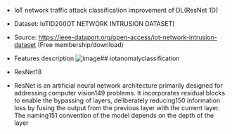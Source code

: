 - IoT network traffic attack classification improvement of DL(ResNet 1D)
- Dataset: IoTID20(IOT NETWORK INTRUSION DATASET)
- Source: https://ieee-dataport.org/open-access/iot-network-intrusion-dataset (Free membership/download)
- Features description
![image](https://github.com/helenalee01/iotanomalyclassification/assets/102953075/fc0c8cab-06bb-4509-9541-3a6a0ef5160a)## iotanomalyclassification 
 
- ResNet18
- ResNet is an artificial neural network architecture primarily designed for addressing computer vision149
problems. It incorporates residual blocks to enable the bypassing of layers, deliberately reducing150
information loss by fusing the output from the previous layer with the current layer. The naming151
convention of the model depends on the depth of the layer
